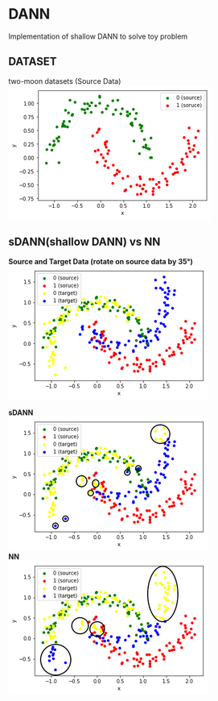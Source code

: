 # DANN
Implementation of shallow DANN to solve toy problem

## DATASET
two-moon datasets (Source Data)  
![two-moon](/images/2moon(source).png)

## sDANN(shallow DANN) vs NN
**Source and Target Data (rotate on source data by 35°)**  
![target](/images/2moon(source&target).png)  

**sDANN**  
![dann](/images/dann.png)  
**NN**  
![nn](/images/nn.png)
